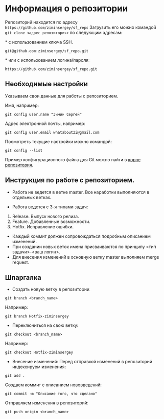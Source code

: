 # Информация о репозитории

Репозиторий находится по адресу `https://github.com/ziminsergey/sf_repo` Загрузить его можно командой `git clone <адрес репозитория>` по следующим адресам:

\* с использованием ключа SSH.

```
git@github.com:ziminsergey/sf_repo.git
```

\* или с использованием логина/пароля:

```
https://github.com/ziminsergey/sf_repo.git
```

## Необходимые настройки

Указываем свои данные для работы с репозиторием.

Имя, например:
```
git config user.name "Зимин Сергей"
```

Адрес электронной почты, например:
```
git config user.email whataboutzi@gmail.com
```

Посмотреть текущие настройки можно командой:
```
git config --list
```

Пример конфигурационного файла для Git можно найти в [корне репозитория](https://github.com/ziminsergey/sf_repo/blob/master/config).


## Инструкция по работе с репозиторием.

- Работа не ведется в ветке master. Все наработки выполняются в отдельных ветках.

- Работа ведется с 3-я типами задач:

1. Release. Выпуск нового релиза.
2. Feature. Добавленные возможности.
3. Hotfix. Исправление ошибки.
- Каждый коммит должен сопровождаться подробным описанием изменений.
- При создании новых веток имена присваиваются по принципу <тип задачи>-<ваш логин>.
- Для внесения изменений в основную ветку master выполняем merge request.

## Шпаргалка

- Создать новую ветку в репозитории:

```
git branch <branch_name>
```

Например:

```
git branch Hotfix-ziminsergey
```

- Переключиться на свою ветку:

```
git checkout <branch_name>
```
Например:

```
git checkout Hotfix-ziminsergey
```

- Внесение изменений:
Перед отправкой изменений в репозиторий индексируем изменения:

```
git add .
```

Создаем коммит с описанием нововведений:

```
git commit -m "Описание того, что сделано"
```

Отправляем изменения в репозиторий:

```
git push origin <branch_name>
```
